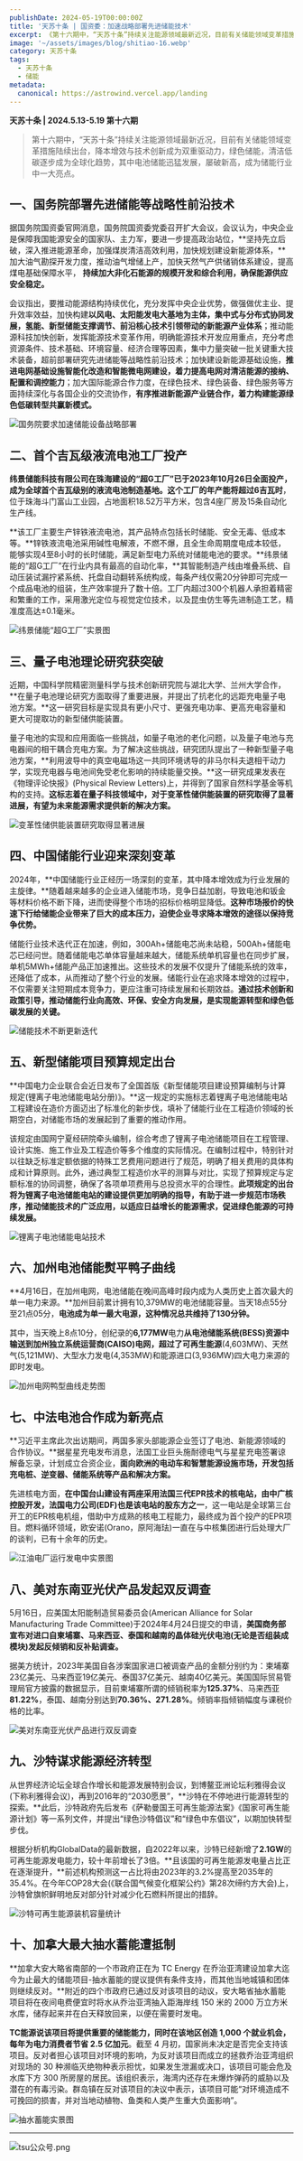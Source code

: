 ```yaml
---
publishDate: 2024-05-19T00:00:00Z
title: '天苏十条 | 国资委：加速战略部署先进储能技术'
excerpt: 《第十六期中，“天苏十条”持续关注能源领域最新近况，目前有关储能领域变革措施陆续出台，降本增效与技术创新成为双重驱动力，绿色储能，清洁低碳逐步成为全球化趋势，其中电池储能迅猛发展，屡破新高，成为储能行业中一大亮点。
image: '~/assets/images/blog/shitiao-16.webp'
category: 天苏十条
tags:
  - 天苏十条
  - 储能
metadata:
  canonical: https://astrowind.vercel.app/landing
---
```


**天苏十条 | 2024.5.13-5.19  第十六期**

> 第十六期中，“天苏十条”持续关注能源领域最新近况，目前有关储能领域变革措施陆续出台，降本增效与技术创新成为双重驱动力，绿色储能，清洁低碳逐步成为全球化趋势，其中电池储能迅猛发展，屡破新高，成为储能行业中一大亮点。

## **一、国务院部署先进储能等战略性前沿技术**

据国务院国资委官网消息，国务院国资委党委召开扩大会议，会议认为，中央企业是保障我国能源安全的国家队、主力军，要进一步提高政治站位，**坚持先立后破，深入推进能源革命，加强煤炭清洁高效利用，加快规划建设新能源体系，**加大油气勘探开发力度，推动油气增储上产，加快天然气产供储销体系建设，提高煤电基础保障水平， **持续加大非化石能源的规模开发和综合利用，确保能源供应安全稳定。**

会议指出，要推动能源结构持续优化，充分发挥中央企业优势，做强做优主业、提升效率效益，加快构建**以风电、太阳能发电大基地为主体，集中式与分布式协同发展，氢能、新型储能支撑调节、前沿核心技术引领带动的新能源产业体系**；推动能源科技加快创新，发挥能源技术变革作用，明确能源技术开发应用重点，充分考虑资源条件、技术基础、环境容量、经济合理等因素，集中力量突破一批关键重大技术装备，超前部署研究先进储能等战略性前沿技术；加快建设新能源基础设施，**推进电网基础设施智能化改造和智能微电网建设，着力提高电网对清洁能源的接纳、配置和调控能力**；加大国际能源合作力度，在绿色技术、绿色装备、绿色服务等方面持续深化与各国企业的交流协作，**有序推进新能源产业链合作，着力构建能源绿色低碳转型共赢新模式。**

![国务院要求加速储能设备战略部署](./十条-16/1.webp)

## **二、首个吉瓦级液流电池工厂投产**

**纬景储能科技有限公司在珠海建设的“超G工厂”已于2023年10月26日全面投产，成为全球首个吉瓦级别的液流电池制造基地。**这个工厂的年产能将**超过6吉瓦时**，位于珠海斗门富山工业园，占地面积18.52万平方米，包含4座厂房及15条自动化生产线。

**该工厂主要生产锌铁液流电池，其产品特点包括长时储能、安全无毒、低成本等。**锌铁液流电池采用碱性电解液，不燃不爆，且全生命周期度电成本较低，能够实现4至8小时的长时储能，满足新型电力系统对储能电池的要求。**纬景储能的“超G工厂”在行业内具有最高的自动化率，**其智能制造产线由堆叠系统、自动压装试漏拧紧系统、托盘自动翻转系统构成，每条产线仅需20分钟即可完成一个成品电池的组装，生产效率提升了数十倍。工厂内超过300个机器人承担着精密和繁重的工作，采用激光定位与视觉定位技术，以及昆虫仿生等先进制造工艺，精准度高达±0.1毫米。

![纬景储能“超G工厂”实景图](./十条-16/2.webp)

## **三、量子电池理论研究获突破**

近期，中国科学院精密测量科学与技术创新研究院与湖北大学、兰州大学合作，**在量子电池理论研究方面取得了重要进展，并提出了抗老化的远距充电量子电池方案。**这一研究目标是实现具有更小尺寸、更强充电功率、更高充电容量和更大可提取功的新型储供能装置。

量子电池的实现和应用面临一些挑战，如量子电池的老化问题，以及量子电池与充电器间的相干耦合充电方案。为了解决这些挑战，研究团队提出了一种新型量子电池方案，**利用波导中的真空电磁场这一共同环境诱导的非马尔科夫退相干动力学，实现充电器与电池间免受老化影响的持续能量交换。**这一研究成果发表在《物理评论快报》(Physical Review Letters)上，并得到了国家自然科学基金等机构的支持。**这标志着在量子科技领域中，对于变革性储供能装置的研究取得了显著进展，有望为未来能源需求提供新的解决方案。**

![变革性储供能装置研究取得显著进展](./十条-16/3.webp)

## **四、中国储能行业迎来深刻变革**

2024年，**中国储能行业正经历一场深刻的变革，其中降本增效成为行业发展的主旋律。**随着越来越多的企业进入储能市场，竞争日益加剧，导致电池和钣金等材料价格不断下降，进而使得整个市场的招标价格明显降低。**这种市场报价的快速下行给储能企业带来了巨大的成本压力，迫使企业寻求降本增效的途径以保持竞争优势。**

储能行业技术迭代正在加速，例如，300Ah+储能电芯尚未站稳，500Ah+储能电芯已经问世。随着储能电芯单体容量越来越大，储能系统单机容量也在同步扩展，单机5MWh+储能产品正加速推出。这些技术的发展不仅提升了储能系统的效率，还降低了成本，从而推动了整个行业的发展。储能行业在追求降本增效的过程中，不仅需要关注短期成本竞争力，更应注重可持续发展和长期效益。**通过技术创新和政策引导，推动储能行业向高效、环保、安全方向发展，是实现能源转型和绿色低碳发展的关键。**

![储能技术不断更新迭代](./十条-16/4.webp)

## **五、新型储能项目预算规定出台**

**中国电力企业联合会近日发布了全国首版《新型储能项目建设预算编制与计算规定(锂离子电池储能电站分册)》。**这一规定的实施标志着锂离子电池储能电站工程建设在造价方面迈出了标准化的新步伐，填补了储能行业在工程造价领域的长期空白，对储能市场的发展起到了重要的推动作用。

该规定由国网宁夏经研院牵头编制，综合考虑了锂离子电池储能项目在工程管理、设计实施、施工作业及工程造价等多个维度的实际情况。在编制过程中，特别针对以往缺乏标准定额依据的特殊工艺费用问题进行了规范，明确了相关费用的具体构成和计算原则。此外，通过典型工程造价水平的测算与对比，实现了预算规定与定额标准的协同调整，确保了各项单项费用与总投资水平的合理性。**此项规定的出台将为锂离子电池储能电站的建设提供更加明确的指导，有助于进一步规范市场秩序，推动储能技术的广泛应用，以适应日益增长的能源需求，促进绿色能源的可持续发展。**

![锂离子电池储能电站技术](./十条-16/5.webp)

## **六、加州电池储能熨平鸭子曲线**

**4月16日，在加州电网，电池储能在晚间高峰时段内成为人类历史上首次最大的单一电力来源。**加州目前累计拥有10,379MW的电池储能容量。当天18点55分至21点05分，**电池成为单一最大电源，这种情况总共维持了130分钟。**

其中，当天晚上8点10分，创纪录的**6,177MW**电力**从电池储能系统(BESS)资源中输送到加州独立系统运营商(CAISO)电网，超过了可再生能源**(4,603MW)、天然气(5,121MW)、大型水力发电(4,353MW)和能源进口(3,936MW)四大电力来源的即时发电。

![加州电网鸭型曲线走势图](./十条-16/6.webp)

## **七、中法电池合作成为新亮点**

**习近平主席此次出访期间，两国多家头部能源企业签订了电池、新能源领域的合作协议。**据星星充电发布消息，法国工业巨头施耐德电气与星星充电签署谅解备忘录，计划成立合资企业，**面向欧洲的电动车和智慧能源设施市场，开发包括充电桩、逆变器、储能系统等产品和解决方案。**

先进核电方面，**在中国台山建设有两座采用法国三代EPR技术的核电站，由中广核控股开发，法国电力公司(EDF)也是该电站的股东方之一**，这一电站是全球第三台开工的EPR核电机组，借助中方成熟的核电工程能力，最终成为首个投产的EPR项目。燃料循环领域，欧安诺(Orano，原阿海珐)一直在与中核集团进行后处理大厂的谈判，已有十余年的历史。

![江油电厂运行发电中实景图](./十条-16/7.webp)


## **八、美对东南亚光伏产品发起双反调查**

5月16日，应美国太阳能制造贸易委员会(American Alliance for Solar Manufacturing Trade Committee)于2024年4月24日提交的申请，**美国商务部宣布对进口自柬埔寨、马来西亚、泰国和越南的晶体硅光伏电池(无论是否组装成模块)发起反倾销和反补贴调查。**

据美方统计，2023年美国自各涉案国家进口被调查产品的金额分别约为：柬埔寨23亿美元、马来西亚19亿美元、泰国37亿美元、越南40亿美元。美国国际贸易管理局官方披露的数据显示，目前柬埔寨所谓的倾销税率为**125.37%**、马来西亚**81.22%**，泰国、越南分别达到**70.36%、271.28%**。倾销率指倾销幅度与课税价格的比率。


![美对东南亚光伏产品进行双反调查](./十条-16/8.webp)

## **九、沙特谋求能源经济转型**

从世界经济论坛全球合作增长和能源发展特别会议，到博鳌亚洲论坛利雅得会议(下称利雅得会议)，再到2016年的“2030愿景”，**沙特在不停地进行能源转型的探索。**此后，沙特政府先后发布《萨勒曼国王可再生能源法案》《国家可再生能源计划》等一系列文件，并提出“绿色沙特倡议”和“绿色中东倡议”，以期加快转型步伐。

根据分析机构GlobalData的最新数据，自2022年以来，沙特已经新增了**2.1GW**的可再生能源发电能力，较十年前增长了3倍。**且该国的可再生能源发电量占比正在逐渐提升，**前述机构预测这一占比将由2023年的3.2%提高至2035年的35.4%。在今年COP28大会(《联合国气候变化框架公约》第28次缔约方大会)上，沙特曾旗帜鲜明地反对部分针对减少化石燃料所提出的措辞。

![沙特可再生能源装机容量统计](./十条-16/9.webp)

## **十、加拿大最大抽水蓄能遭抵制**

**加拿大安大略省南部的一个市政府正在为 TC Energy 在乔治亚湾建设加拿大迄今为止最大的储能项目-抽水蓄能的提议提供有条件支持，而其他当地城镇和团体则继续反对。**附近的四个市政府已通过反对该项目的动议，安大略省抽水蓄能项目将在夜间电费便宜时将水从乔治亚湾抽入距海岸线 150 米的 2000 万立方米水库，储存起来并在白天释放回来，以便在需要时发电。

**TC能源说该项目将提供重要的储能能力，同时在该地区创造 1,000 个就业机会，每年为电力消费者节省 2.5 亿加元**。截至 4 月初，国家尚未决定是否完全支持该项目。反对者担心该项目对环境的影响，为反对该项目而成立的拯救乔治亚湾组织对现场的 30 种濒临灭绝物种表示担忧，如果发生泄漏或决口，该项目可能会危及水库下方 300 所房屋的居民。该组织表示，海湾内还存在未爆炸弹药的威胁以及潜在的有毒污染。群岛镇在反对该项目的决议中表示，该项目可能“对环境造成不可挽回的损害，并对当地动植物、鱼类和人类产生重大负面影响”。

![抽水蓄能实景图](./十条-16/10.webp)

---

![tsu公众号.png](./gongzhonghao.png)
